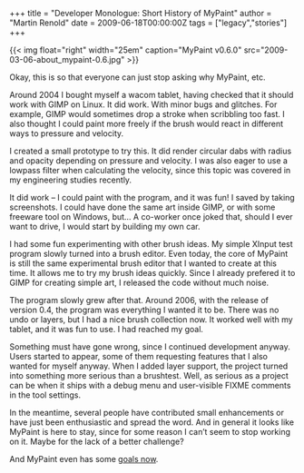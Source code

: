 +++
title = "Developer Monologue: Short History of MyPaint"
author = "Martin Renold"
date = 2009-06-18T00:00:00Z
tags = ["legacy","stories"]
+++

{{< img float="right" width="25em" caption="MyPaint v0.6.0" src="2009-03-06-about_mypaint-0.6.jpg" >}}

Okay, this is so that everyone can just stop asking why MyPaint, etc.

Around 2004 I bought myself a wacom tablet, having checked that it should work
with GIMP on Linux. It did work. With minor bugs and glitches. For example,
GIMP would sometimes drop a stroke when scribbling too fast. I also thought I
could paint more freely if the brush would react in different ways to pressure
and velocity.

I created a small prototype to try this. It did render circular dabs with radius
and opacity depending on pressure and velocity. I was also eager to use a lowpass
filter when calculating the velocity, since this topic was covered in my engineering
studies recently.

It did work – I could paint with the program, and it was fun! I saved by taking
screenshots. I could have done the same art inside GIMP, or with some freeware
tool on Windows, but… A co-worker once joked that, should I ever want to drive,
I would start by building my own car.

I had some fun experimenting with other brush ideas. My simple XInput test program
slowly turned into a brush editor. Even today, the core of MyPaint is still the
same experimental brush editor that I wanted to create at this time. It allows me
to try my brush ideas quickly. Since I already prefered it to GIMP for creating
simple art, I released the code without much noise.

The program slowly grew after that. Around 2006, with the release of version 0.4,
the program was everything I wanted it to be. There was no undo or layers, but I
had a nice brush collection now. It worked well with my tablet, and it was fun to
use. I had reached my goal.

Something must have gone wrong, since I continued development anyway. Users started
to appear, some of them requesting features that I also wanted for myself anyway.
When I added layer support, the project turned into something more serious than
a brushtest. Well, as serious as a project can be when it ships with a debug menu
and user-visible FIXME comments in the tool settings.

In the meantime, several people have contributed small enhancements or have just
been enthusiastic and spread the word. And in general it looks like MyPaint is here
to stay, since for some reason I can’t seem to stop working on it. Maybe for the
lack of a better challenge?

And MyPaint even has some [goals now](http://web.archive.org/web/20150908043943/http://mypaint.intilinux.com/?page_id=56).
